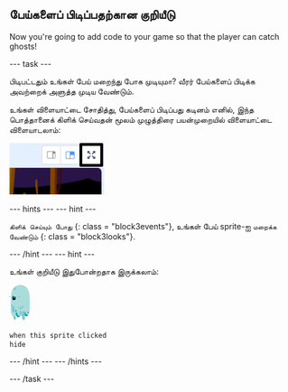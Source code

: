 ## பேய்களைப் பிடிப்பதற்கான குறியீடு

Now you're going to add code to your game so that the player can catch ghosts!

\--- task \---

பிடிபட்டதும் உங்கள் பேய் மறைந்து போக முடியுமா? வீரர் பேய்களைப் பிடிக்க அவற்றைக் அளுத்த முடிய வேண்டும்.

உங்கள் விளையாட்டை சோதித்து, பேய்களைப் பிடிப்பது கடினம் எனில், இந்த பொத்தானைக் கிளிக் செய்வதன் மூலம் முழுத்திரை பயன்முறையில் விளையாட்டை விளையாடலாம்:

![திரைப்பிடிப்பு](images/ghost-fullscreen-annotated.png)

\--- hints \--- \--- hint \---

` கிளிக் செய்யும் போது ` {: class = "block3events"}, உங்கள் பேய் sprite-ஐ ` மறைக்க வேண்டும் ` {: class = "block3looks"}.

\--- /hint \--- \--- hint \---

உங்கள் குறியீடு இதுபோன்றதாக இருக்கலாம்:

![பேய்-sprite](images/ghost-sprite.png)

```blocks3
when this sprite clicked
hide
```

\--- /hint \--- \--- /hints \---

\--- /task \---